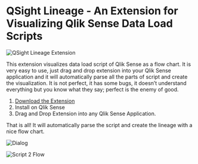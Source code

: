 # QSight Lineage - An Extension for Visualizing Qlik Sense Data Load Scripts

![QSight Lineage Extension](https://raw.githubusercontent.com/mydgd/QSight-Script2Flow/master/qsight-script-lineage-flow.png)

This extension visualizes data load script of Qlik Sense as a flow chart. 
It is very easy to use, just drag and drop extension into your Qlik Sense application and it will automatically parse all the parts of script and create the visualization. It is not perfect, it has some bugs, it doesn’t understand everything but you know what they say; perfect is the enemy of good. 

1. [Download the Extension](https://github.com/mydgd/QSight-Script2Flow/raw/master/qsight-lineage.zip)
2. Install on Qlik Sense
3. Drag and Drop Extension into any Qlik Sense Application.

That is all! It will automatically parse the script and create the lineage with a nice	 flow chart.

![Dialog](https://raw.githubusercontent.com/mydgd/QSight-Script2Flow/master/qsight-lineage-dialog.png)

![Script 2 Flow](https://raw.githubusercontent.com/mydgd/QSight-Script2Flow/master/qsight-lineage.gif)
